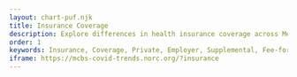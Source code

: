 ```yaml
---
layout: chart-puf.njk
title: Insurance Coverage
description: Explore differences in health insurance coverage across Medicare beneficiaries by year.
order: 1
keywords: Insurance, Coverage, Private, Employer, Supplemental, Fee-for-service, Fee for service, Medicare Advantage, Part A, Part B, Sex, Gender, Age, Income, Race, Ethnicity, Education
iframe: https://mcbs-covid-trends.norc.org/?insurance
---
```

